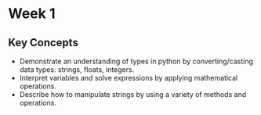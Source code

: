 # Week 1
## Key Concepts
<ul>
  <li>Demonstrate an understanding of types in python by converting/casting data types: strings, floats, integers.</li>
  <li>Interpret variables and solve expressions by applying mathematical operations.</li>
  <li>Describe how to manipulate strings by using a variety of methods and operations.</li>
</ul>
